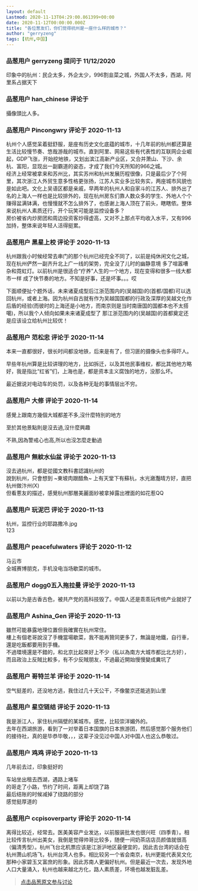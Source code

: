 ```yaml
---
layout: default
Lastmod: 2020-11-13T04:29:00.861399+00:00
date: 2020-11-12T00:00:00.000Z
title: "各位葱友们，你们觉得杭州是一座什么样的城市？"
author: "gerryzeng"
tags: [杭州,中国]
---
```



### 品葱用户 **gerryzeng** 提问于 11/12/2020
    
印象中的杭州：民企太多，外企太少，996割韭菜之城，外国人不太多，西湖，阿里系占据天下
    
                

### 品葱用户 **han_chinese** 评论于 
        
攝像頭比人多。
        
                

### 品葱用户 **Pincongwry** 评论于 2020-11-13
        
杭州个人感觉呆着挺舒服，是座有历史文化底蕴的城市，十几年前的杭州都还算是生活比较慢节奏、悠哉游哉的城市。直到阿里、网易这些有代表性的互联网企业崛起，GDP飞涨，开始挖地铁，又划出滨江高新产业区，又合并萧山、下沙、余杭、富阳，显现出一副霸道的姿态，才成了我们今天所知的966之城。  
经济上经常被拿来和苏州比，其实苏州和杭州发展历程很像，只是最后少了个阿里，其次浙江人外贸生意多性格更张扬，江苏人实业多比较务实，两座城市风貌也是如此吧。文化上吴语区都是亲戚，早两年的杭州人和自家斗的江苏人、排外出了名的上海人一样也是比较排外的，现在杭州房东们靠人数众多的学生、外地人个个赚得盆满钵满，也慢慢就不怎么排外了，也感谢上海人顶在了前头，瞎瞎侬。整体来说杭州人素质还行，开个玩笑可能是监控设备多？  
房价被省内炒房团和周边投资客炒得虚高，又对不上那点平均收入水平，又有996加持，整体来说年轻人活得挺累。
        
                

### 品葱用户 **黑星上校** 评论于 2020-11-13
        
杭州跟我小时候经常去串门的那个杭州已经完全不同了，以前是纯休闲文化之城，现在杭州俨然一副齐升北上广一线的架势，完全没了儿时的幽静意境 多了喧嚣嘈杂和霓虹灯。以前杭州是很适合“疗养”人生的一个地方，现在变得和很多一线大都市一样 成了快节奏的地方。不知是好事，还是坏事。。。哎  
  
下面顺便扯个题外话，未来诸夏成型后江浙范围内的(吴越国)的(首都/国都)可以选回杭州，或者上海。因为杭州自古就有作为吴越国国都的行政及深厚的吴越文化作后盾的经验(而彼时的上海还是小地方，而南京则是当时南唐国的国都本也不太搭噶)，所以我个人倾向如果未来诸夏成型了 那江浙范围内的(吴越国)的首都奠定还是应该设立给杭州比较优！
        
                

### 品葱用户 **范松忠** 评论于 2020-11-14
        
本来一直都很好，很长时间都没地铁，后来是有了，但习匪的摄像头也多得吓人。  
  
早些年杭州算是比较讲理的地方，比如拆迁，以及其他民事维权，都比其他地方略好，我是指比“红省”们，上海也是，都是资本主义腐蚀的地方，没那么坏。  
  
最近据说对电动车的处罚，以及各种无耻的事情层出不穷。
        
                

### 品葱用户 **大修** 评论于 2020-11-14
        
感覺上跟南方幾個大城都差不多,沒什麼特別的地方  
  
至於其他景點則是沒去過,沒什麼興趣  
  
不熟,因為警戒心也高,所以也沒怎麼走動過
        
                

### 品葱用户 **無紋水仙盆** 评论于 2020-11-13
        
沒去過杭州，都是從國文教科書認識杭州的  
說到杭州，只會想到 ~東坡肉跟醋魚~ 上有天堂下有蘇杭，水光瀲灩晴方好，直把杭州做汴州(X)  
但看蔥友的描述，感覺杭州那層美麗面紗被拿掉露出裡面的如花惹QQ
        
                

### 品葱用户 **玩泥巴** 评论于 2020-11-13
        
杭州，监控行业的耶路撒冷.jpg  
123
        
                

### 品葱用户 **peacefulwaters** 评论于 2020-11-12
        
马云市  
全城赛博朋克，手机没电当场歇菜的城市。
        
                

### 品葱用户 **dogg0五入拖拉曼** 评论于 2020-11-13
        
以前以为是古香古色，被共产党的高科技毁了。中国人还是乖乖玩传统产业就好了
        
                

### 品葱用户 **Ashina_Gen** 评论于 2020-11-13
        
雖然可能暴露地理位置但我確實在杭州常住。  
樓上有個老哥說沒了手機當場歇菜，我不能再贊同更多了，無論是地鐵，自行車，還是吃飯都要用到手機。  
不過環境還是不錯的，和北京比起來好上不少（私以為南方大城市都比北方好），而且政治上反賊比較多，有不少反賊朋友，不過最近開始慢慢變成糞坑了
        
                

### 品葱用户 **哥特兰羊** 评论于 2020-11-14
        
空气挺差的，还没地方逃，我住过几十天公干，不像鳖京还能逃到山里
        
                

### 品葱用户 **星空链结** 评论于 2020-11-13
        
我是浙江人，家住杭州隔壁的某城市。感觉，比较崇洋媚外的。  
去年在西湖旅游，看到了一对举着日本国旗的日本旅游团，然后感觉那个服务他们的接待社，真的是毕恭毕敬，，，这辈子没见过中国人对中国人也这么恭敬过。
        
                

### 品葱用户 **鸡鸡** 评论于 2020-11-13
        
几年前去过，印象挺好的  
  
车站坐出租去西湖，遇路上堵车  
的哥走了小路，节约了时间，距离上却饶了路  
最后结账的时候减掉了绕路的部分  
感觉挺厚道的
        
                

### 品葱用户 **ccpisoverparty** 评论于 2020-11-14
        
离得比较近，经常去。医美美容产业发达，以前服装批发也很兴旺（四季青）。相比较传言杭州出美女，我倒是觉得帅哥比较多，随便一间奶茶店店员颜值就很高（偏清秀型）。杭州飞台北机票应该是江浙沪地区最便宜的，因此去台湾的话会在杭州萧山机场飞，杭州台湾人也多。相比较另一个省会南京，杭州更能代表吴文化那种小家碧玉又富庶的形象。因此苏南人更偏好杭州。但是最近一次去，发现外地人口大量涌入，杭州也越来越北方化，路人素质差，环境也越发脏乱差。
        
                





> [点击品葱原文参与讨论](https://pincong.rocks/question/33444)


